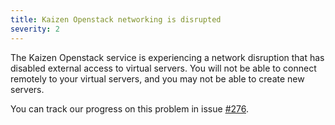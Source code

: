 ```yaml
---
title: Kaizen Openstack networking is disrupted
severity: 2
---
```


The Kaizen Openstack service is experiencing a network disruption that
has disabled external access to virtual servers. You will not be able
to connect remotely to your virtual servers, and you may not be able
to create new servers.

You can track our progress on this problem in issue
[#276](https://github.com/CCI-MOC/ops-issues/issues/276).


